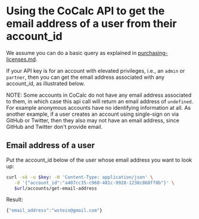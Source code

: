 # Using the CoCalc API to get the email address of a user from their account\_id

We assume you can do a basic query as explained in [purchasing\-licenses.md](./purchasing-licenses.md).

If your API key is for an account with elevated privileges, i.e., an `admin` or `partner`, then you can get the email address associated with any account\_id, as illustrated below.

NOTE: Some accounts in CoCalc do not have any email address associated to them, in which case this api call will return an email address of `undefined`.  For example anonymous accounts have no identifying information at all.  As another example, if a user creates an account using single\-sign on via GitHub or Twitter, then they also may not have an email address, since GitHub and Twitter don't provide email.

## Email address of a user

Put the account\_id below of the user whose email address you want to look up:

```sh
curl -sk -u $key: -H 'Content-Type: application/json' \
   -d '{"account_id":"a407cc35-c960-481c-9928-1238c868ff8b"}' \
   $url/accounts/get-email-address
```

Result:

```js
{"email_address":"wstein@gmail.com"}
```

